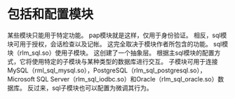 # 包括和配置模块
某些模块只能用于特定功能。 pap模块就是这样，仅用于身份验证。 相反，sql模块可用于授权，会话检查以及记帐。 这完全取决于模块作者所包含的功能。
sql模块（rlm_sql.so）使用子模块。 这创建了一个抽象层。 根据主sql模块的配置方式，它将使用特定的子模块与某种类型的数据库进行交互。 子模块可用于连接MySQL（rml_sql_mysql.so），PostgreSQL（rlm_sql_postgresql.so），Microsoft SQL Server（rlm_sql_iodbc.so）和Oracle（rlm_sql_oracle.so）数据库。
反过来，sql子模块也可以配置为微调其行为。